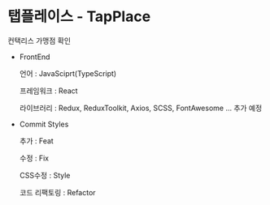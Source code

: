 # 탭플레이스 - TapPlace

컨택리스 가맹점 확인

- FrontEnd

  언어 : JavaSciprt(TypeScript)

  프레임워크 : React

  라이브러리 : Redux, ReduxToolkit, Axios, SCSS, FontAwesome ... 추가 예정

- Commit Styles

  추가 : Feat

  수정 : Fix

  CSS수정 : Style

  코드 리팩토링 : Refactor
